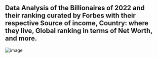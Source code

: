 ## Data Analysis of the  Billionaires of 2022 and their ranking curated by Forbes with their respective Source of income, Country: where they live, Global ranking in terms of Net Worth, and more.
![image](https://github.com/Vasavi-github/Forbes-World-Billionaires-Data-Analysis/assets/107137479/0d6db295-f4dd-4611-9343-e1f6a5df0545)

